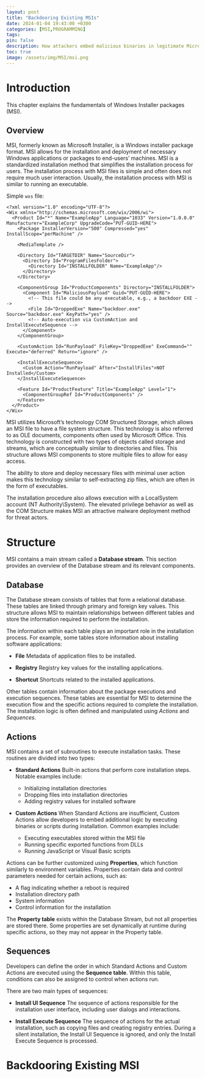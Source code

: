 ```yaml
---
layout: post
title: "Backdooring Existing MSIs"
date: 2024-01-04 19:43:00 +0300
categories: [MSI,PROGRAMMING]
tags: 
pin: false
description: How attackers embed malicious binaries in legitimate Microsoft Windows Installation (.msi). 
toc: true
image: /assets/img/MSI/msi.png
---
```



# Introduction

This chapter explains the fundamentals of Windows Installer packages (MSI).

## Overview

MSI, formerly known as Microsoft Installer, is a Windows installer package format. MSI allows for the installation and deployment of necessary Windows applications or packages to end-users’ machines. MSI is a standardized installation method that simplifies the installation process for users. The installation process with MSI files is simple and often does not require much user interaction. Usually, the installation process with MSI is similar to running an executable. 

Simple `wxs` file:

```wxs
<?xml version="1.0" encoding="UTF-8"?>
<Wix xmlns="http://schemas.microsoft.com/wix/2006/wi">
  <Product Id="*" Name="ExampleApp" Language="1033" Version="1.0.0.0" Manufacturer="ExampleCorp" UpgradeCode="PUT-GUID-HERE">
    <Package InstallerVersion="500" Compressed="yes" InstallScope="perMachine" />

    <MediaTemplate />

    <Directory Id="TARGETDIR" Name="SourceDir">
      <Directory Id="ProgramFilesFolder">
        <Directory Id="INSTALLFOLDER" Name="ExampleApp"/>
      </Directory>
    </Directory>

    <ComponentGroup Id="ProductComponents" Directory="INSTALLFOLDER">
      <Component Id="MaliciousPayload" Guid="PUT-GUID-HERE">
        <!-- This file could be any executable, e.g., a backdoor EXE -->
        <File Id="DroppedExe" Name="backdoor.exe" Source="backdoor.exe" KeyPath="yes" />
        <!-- Auto-execution via CustomAction and InstallExecuteSequence -->
      </Component>
    </ComponentGroup>

    <CustomAction Id="RunPayload" FileKey="DroppedExe" ExeCommand="" Execute="deferred" Return="ignore" />

    <InstallExecuteSequence>
      <Custom Action="RunPayload" After="InstallFiles">NOT Installed</Custom>
    </InstallExecuteSequence>

    <Feature Id="ProductFeature" Title="ExampleApp" Level="1">
      <ComponentGroupRef Id="ProductComponents" />
    </Feature>
  </Product>
</Wix>
```

MSI utilizes Microsoft’s technology COM Structured Storage, which allows an MSI file to have a file system structure. This technology is also referred to as OLE documents, components often used by Microsoft Office. This technology is constructed with two types of objects called storage and streams, which are conceptually similar to directories and files. This structure allows MSI components to store multiple files to allow for easy access.


The ability to store and deploy necessary files with minimal user action makes this technology similar to self-extracting zip files, which are often in the form of executables.  

The installation procedure also allows execution with a LocalSystem account (NT Authority\System). The elevated privilege behavior as well as the COM Structure makes MSI an attractive malware deployment method for threat actors.  



# Structure

MSI contains a main stream called a **Database stream**. This section provides an overview of the Database stream and its relevant components.

## Database

The Database stream consists of tables that form a relational database. These tables are linked through primary and foreign key values. This structure allows MSI to maintain relationships between different tables and store the information required to perform the installation.

The information within each table plays an important role in the installation process. For example, some tables store information about installing software applications:

* **File**
  Metadata of application files to be installed.

* **Registry**
  Registry key values for the installing applications.

* **Shortcut**
  Shortcuts related to the installed applications.

Other tables contain information about the package executions and execution sequences. These tables are essential for MSI to determine the execution flow and the specific actions required to complete the installation. The installation logic is often defined and manipulated using *Actions* and *Sequences*.

## Actions

MSI contains a set of subroutines to execute installation tasks. These routines are divided into two types:

* **Standard Actions**
  Built-in actions that perform core installation steps. Notable examples include:

  * Initializing installation directories
  * Dropping files into installation directories
  * Adding registry values for installed software

* **Custom Actions**
  When Standard Actions are insufficient, Custom Actions allow developers to embed additional logic by executing binaries or scripts during installation. Common examples include:

  * Executing executables stored within the MSI file
  * Running specific exported functions from DLLs
  * Running JavaScript or Visual Basic scripts

Actions can be further customized using **Properties**, which function similarly to environment variables. Properties contain data and control parameters needed for certain actions, such as:

* A flag indicating whether a reboot is required
* Installation directory path
* System information
* Control information for the installation

The **Property table** exists within the Database Stream, but not all properties are stored there. Some properties are set dynamically at runtime during specific actions, so they may not appear in the Property table.

## Sequences

Developers can define the order in which Standard Actions and Custom Actions are executed using the **Sequence table**. Within this table, conditions can also be assigned to control when actions run.

There are two main types of sequences:

* **Install UI Sequence**
  The sequence of actions responsible for the installation user interface, including user dialogs and interactions.

* **Install Execute Sequence**
  The sequence of actions for the actual installation, such as copying files and creating registry entries. During a silent installation, the Install UI Sequence is ignored, and only the Install Execute Sequence is processed.

# Backdooring Existing MSI
